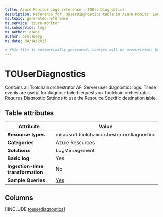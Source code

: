 ```yaml
---
title: Azure Monitor Logs reference - TOUserDiagnostics
description: Reference for TOUserDiagnostics table in Azure Monitor Logs.
ms.topic: generated-reference
ms.service: azure-monitor
ms.subservice: logs
ms.author: orens
author: osalzberg
ms.date: 04/14/2025

# This file is automatically generated. Changes will be overwritten. Do not change this file directly.
---
```


# TOUserDiagnostics

Contains all Toolchain orchestrator API Server user diagnostics logs. These events are useful for diagnose failed requests on Toolchain orchestrator. Requires Diagnostic Settings to use the Resource Specific destination table.


## Table attributes

|Attribute|Value|
|---|---|
|**Resource types**|microsoft.toolchainorchestrator/diagnostics|
|**Categories**|Azure Resources|
|**Solutions**| LogManagement|
|**Basic log**|Yes|
|**Ingestion-time transformation**|No|
|**Sample Queries**|[Yes](/azure/azure-monitor/reference/queries/touserdiagnostics)|



## Columns
  
[!INCLUDE [touserdiagnostics](~/reusable-content/ce-skilling/azure/includes/azure-monitor/reference/tables/touserdiagnostics-include.md)]
